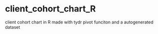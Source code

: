 # client_cohort_chart_R
client cohort chart in R made with tydr pivot funciton and a autogenerated dataset 
